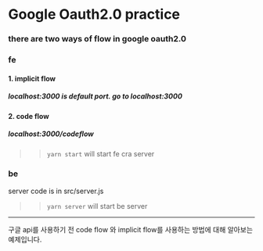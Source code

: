 # Google Oauth2.0 practice

### there are two ways of flow in google oauth2.0 

### fe
#### 1. implicit flow 
  ##### localhost:3000 is default port. go to localhost:3000
#### 2. code flow 
  ##### localhost:3000/codeflow

>> ```yarn start``` will start fe cra server
### be
server code is in src/server.js

>> ```yarn server```  will start be server

---
구글 api를 사용하기 전 code flow 와 implicit flow를 사용하는 방법에 대해 알아보는 예제입니다.
